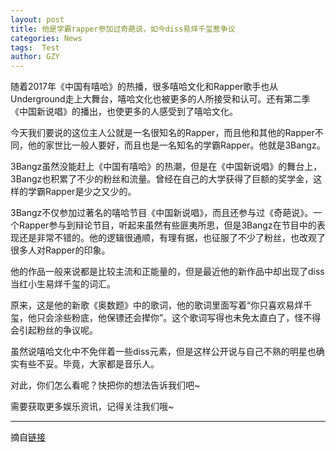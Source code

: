 ```yaml
---
layout: post
title: 他是学霸rapper参加过奇葩说，如今diss易烊千玺惹争议
categories: News
tags:  Test
author: GZY
---
```


随着2017年《中国有嘻哈》的热播，很多嘻哈文化和Rapper歌手也从Underground走上大舞台，嘻哈文化也被更多的人所接受和认可。还有第二季《中国新说唱》的播出，也使更多的人感受到了嘻哈文化。

今天我们要说的这位主人公就是一名很知名的Rapper，而且他和其他的Rapper不同，他的家世比一般人要好，而且也是一名知名的学霸Rapper。他就是3Bangz。

3Bangz虽然没能赶上《中国有嘻哈》的热潮，但是在《中国新说唱》的舞台上，3Bangz也积累了不少的粉丝和流量。曾经在自己的大学获得了巨额的奖学金，这样的学霸Rapper是少之又少的。

3Bangz不仅参加过著名的嘻哈节目《中国新说唱》，而且还参与过《奇葩说》。一个Rapper参与到辩论节目，听起来虽然有些匪夷所思，但是3Bangz在节目中的表现还是非常不错的。他的逻辑很通顺，有理有据，也征服了不少了粉丝，也改观了很多人对Rapper的印象。

他的作品一般来说都是比较主流和正能量的，但是最近他的新作品中却出现了diss当红小生易烊千玺的词汇。

原来，这是他的新歌《奥数题》中的歌词，他的歌词里面写着“你只喜欢易烊千玺，他只会涂些粉底，他保镖还会撵你”。这个歌词写得也未免太直白了，怪不得会引起粉丝的争议呢。

虽然说嘻哈文化中不免伴着一些diss元素，但是这样公开说与自己不熟的明星也确实有些不妥。毕竟，大家都是音乐人。

对此，你们怎么看呢？快把你的想法告诉我们吧~

需要获取更多娱乐资讯，记得关注我们哦~

*****

摘自[链接](http://new.qq.com/omn/20190131/20190131A0BINI.html)
